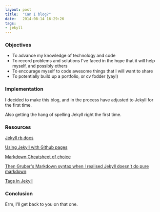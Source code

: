 ```yaml
---
layout: post
title:  "Can I blog?"
date:   2014-08-14 16:29:26
tags:
- jekyll
---
```

### Objectives
* To advance my knowledge of technology and code
* To record problems and solutions I've faced in the hope that it will help myself, and possibly others
* To encourage myself to code awesome things that I will want to share
* To potentially build up a portfolio, or cv fodder (yay!)

### Implementation
I decided to make this blog, and in the process have adjusted to Jekyll for the first time.

Also getting the hang of spelling Jekyll right the first time.

### Resources
[Jekyll rb docs](http://jekyllrb.com/)

[Using Jekyll with Github pages](https://help.github.com/articles/using-jekyll-with-pages)

[Markdown Cheatsheet of choice](https://github.com/adam-p/markdown-here/wiki/Markdown-Cheatsheet)

[Then Gruber's Markdown syntax when I realised Jekyll doesn't do pure markdown](http://daringfireball.net/projects/markdown/syntax)

[Tags in Jekyll](http://charliepark.org/tags-in-jekyll)

### Conclusion
Erm, I'll get back to you on that one.